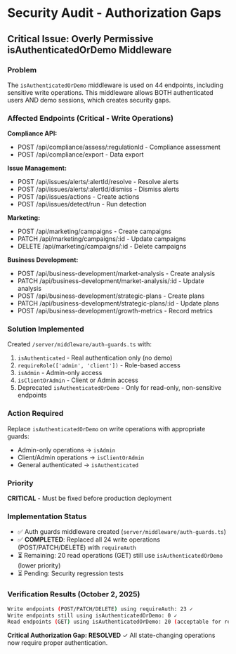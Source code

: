 # Security Audit - Authorization Gaps

## Critical Issue: Overly Permissive isAuthenticatedOrDemo Middleware

### Problem
The `isAuthenticatedOrDemo` middleware is used on 44 endpoints, including sensitive write operations. This middleware allows BOTH authenticated users AND demo sessions, which creates security gaps.

### Affected Endpoints (Critical - Write Operations)

**Compliance API:**
- POST /api/compliance/assess/:regulationId - Compliance assessment
- POST /api/compliance/export - Data export

**Issue Management:**
- POST /api/issues/alerts/:alertId/resolve - Resolve alerts
- POST /api/issues/alerts/:alertId/dismiss - Dismiss alerts
- POST /api/issues/actions - Create actions
- POST /api/issues/detect/run - Run detection

**Marketing:**
- POST /api/marketing/campaigns - Create campaigns
- PATCH /api/marketing/campaigns/:id - Update campaigns
- DELETE /api/marketing/campaigns/:id - Delete campaigns

**Business Development:**
- POST /api/business-development/market-analysis - Create analysis
- PATCH /api/business-development/market-analysis/:id - Update analysis
- POST /api/business-development/strategic-plans - Create plans
- PATCH /api/business-development/strategic-plans/:id - Update plans
- POST /api/business-development/growth-metrics - Record metrics

### Solution Implemented

Created `/server/middleware/auth-guards.ts` with:
1. `isAuthenticated` - Real authentication only (no demo)
2. `requireRole(['admin', 'client'])` - Role-based access
3. `isAdmin` - Admin-only access
4. `isClientOrAdmin` - Client or Admin access
5. Deprecated `isAuthenticatedOrDemo` - Only for read-only, non-sensitive endpoints

### Action Required

Replace `isAuthenticatedOrDemo` on write operations with appropriate guards:
- Admin-only operations → `isAdmin`
- Client/Admin operations → `isClientOrAdmin`
- General authenticated → `isAuthenticated`

### Priority
**CRITICAL** - Must be fixed before production deployment

### Implementation Status
- ✅ Auth guards middleware created (`server/middleware/auth-guards.ts`)
- ✅ **COMPLETED**: Replaced all 24 write operations (POST/PATCH/DELETE) with `requireAuth`
- ⏳ Remaining: 20 read operations (GET) still use `isAuthenticatedOrDemo` (lower priority)
- ⏳ Pending: Security regression tests

### Verification Results (October 2, 2025)
```bash
Write endpoints (POST/PATCH/DELETE) using requireAuth: 23 ✓
Write endpoints still using isAuthenticatedOrDemo: 0 ✓
Read endpoints (GET) using isAuthenticatedOrDemo: 20 (acceptable for read-only)
```

**Critical Authorization Gap: RESOLVED** ✓
All state-changing operations now require proper authentication.

